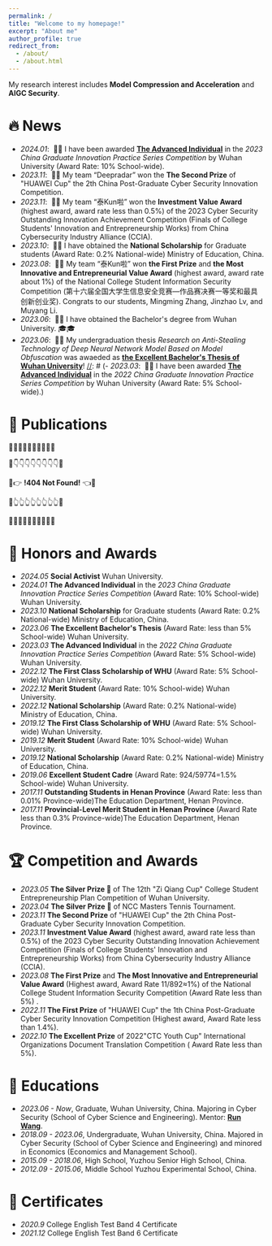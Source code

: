 ```yaml
---
permalink: /
title: "Welcome to my homepage!"
excerpt: "About me"
author_profile: true
redirect_from: 
  - /about/
  - /about.html
---
```


My research interest includes **Model Compression and Acceleration**  and  **AIGC Security**. 

[//]: # (I have published more than 100 papers at the top international AI conferences with total <a href='https://scholar.google.com/citations?user=DhtAFkwAAAAJ'>google scholar citations <strong><span id='total_cit'>260000+</span></strong></a> &#40;You can also use google scholar badge <a href='https://scholar.google.com/citations?user=DhtAFkwAAAAJ'><img src="https://img.shields.io/endpoint?url={{ url | url_encode }}&logo=Google%20Scholar&labelColor=f6f6f6&color=9cf&style=flat&label=citations"></a>&#41;.)

# 🔥 News
- *2024.01*: &nbsp;🎉🎉 I have been awarded [**The Advanced Individual**](https://ygb.whu.edu.cn/info/1086/21275.htm) in the *2023 China Graduate Innovation Practice Series Competition* by Wuhan University (Award Rate: 10% School-wide).
- *2023.11*: &nbsp;🎉🎉 My team “Deepradar” won the **The Second Prize** of "HUAWEI Cup" the 2th China Post-Graduate Cyber Security Innovation Competition.
- *2023.11*: &nbsp;🎉🎉 My team “泰Kun啦” won the **Investment Value Award** (highest award, award rate less than 0.5%) of the 2023 Cyber Security Outstanding Innovation Achievement Competition (Finals of College Students' Innovation and Entrepreneurship Works) from China Cybersecurity Industry Alliance (CCIA).
- *2023.10*: &nbsp;🎉🎉 I have obtained the **National Scholarship** for Graduate students (Award Rate: 0.2% National-wide) Ministry of Education, China.
- *2023.08*: &nbsp;🎉🎉 My team “泰Kun啦” won **the First Prize** and **the Most Innovative and Entrepreneurial Value Award** (highest award, award rate about 1%) of the National College Student Information Security Competition (第十六届全国大学生信息安全竞赛—作品赛决赛一等奖和最具创新创业奖). Congrats to our students, Mingming Zhang, Jinzhao Lv, and Muyang Li.
- *2023.06*: &nbsp;🎉🎉 I have obtained the Bachelor's degree from Wuhan University. 🎓🎓
- *2023.06*: &nbsp;🎉🎉 My undergraduation thesis *Research on Anti-Stealing Technology of Deep Neural Network Model Based on Model Obfuscation* was awaeded as [**the Excellent Bachelor's Thesis of Wuhan University**](https://uc.whu.edu.cn/info/1517/16569.htm)! 
[//]: # (- *2023.03*: &nbsp;🎉🎉 I have been awarded [**The Advanced Individual**](https://ygb.whu.edu.cn/info/1086/20392.htm) in the *2022 China Graduate Innovation Practice Series Competition* by Wuhan University (Award Rate: 5% School-wide).)

# 📝 Publications 
🤣🤣🤣🤣🤣🤣🤣🤣🤣🤣

🤣👇👇👇👇👇👇👇👇🤣

🤣👉 **!404  Not  Found!** 👈🤣

🤣👆👆👆👆👆👆👆👆🤣

🤣🤣🤣🤣🤣🤣🤣🤣🤣🤣

[//]: # ()
[//]: # (<div class='paper-box'><div class='paper-box-image'><div><div class="badge">CVPR 2016</div><img src='images/500x300.png' alt="sym" width="100%"></div></div>)

[//]: # (<div class='paper-box-text' markdown="1">)

[//]: # ()
[//]: # ([Deep Residual Learning for Image Recognition]&#40;https://openaccess.thecvf.com/content_cvpr_2016/papers/He_Deep_Residual_Learning_CVPR_2016_paper.pdf&#41;)

[//]: # ()
[//]: # (**Kaiming He**, Xiangyu Zhang, Shaoqing Ren, Jian Sun)

[//]: # ()
[//]: # ([**Project**]&#40;https://scholar.google.com/citations?view_op=view_citation&hl=zh-CN&user=DhtAFkwAAAAJ&citation_for_view=DhtAFkwAAAAJ:ALROH1vI_8AC&#41; <strong><span class='show_paper_citations' data='DhtAFkwAAAAJ:ALROH1vI_8AC'></span></strong>)

[//]: # (- Lorem ipsum dolor sit amet, consectetur adipiscing elit. Vivamus ornare aliquet ipsum, ac tempus justo dapibus sit amet. )

[//]: # (</div>)

[//]: # (</div>)

[//]: # ()
[//]: # (- [Lorem ipsum dolor sit amet, consectetur adipiscing elit. Vivamus ornare aliquet ipsum, ac tempus justo dapibus sit amet]&#40;https://github.com&#41;, A, B, C, **CVPR 2020**)

# 🏅 Honors and Awards
- *2024.05* **Social Activist** Wuhan University.
- *2024.01* **The Advanced Individual** in the *2023 China Graduate Innovation Practice Series Competition* (Award Rate: 10% School-wide) Wuhan University.
- *2023.10* **National Scholarship** for Graduate students (Award Rate: 0.2% National-wide) Ministry of Education, China.
- *2023.06* **The Excellent Bachelor's Thesis** (Award Rate: less than 5% School-wide) Wuhan University.
- *2023.03* **The Advanced Individual** in the *2022 China Graduate Innovation Practice Series Competition* (Award Rate: 5% School-wide) Wuhan University.
- *2022.12* **The First Class Scholarship of WHU** (Award Rate: 5% School-wide) Wuhan University.
- *2022.12* **Merit Student** (Award Rate: 10% School-wide) Wuhan University.
- *2022.12* **National Scholarship** (Award Rate: 0.2% National-wide) Ministry of Education, China.
- *2019.12* **The First Class Scholarship of WHU** (Award Rate: 5% School-wide) Wuhan University.
- *2019.12* **Merit Student** (Award Rate: 10% School-wide) Wuhan University.
- *2019.12* **National Scholarship** (Award Rate: 0.2% National-wide) Ministry of Education, China.
- *2019.06* **Excellent Student Cadre** (Award Rate: 924/59774=1.5% School-wide) Wuhan University.
- *2017.11* **Outstanding Students in Henan Province** (Award Rate: less than 0.01% Province-wide)The Education Department, Henan Province.
- *2017.11* **Provincial-Level Merit Student in Henan Province** (Award Rate less than 0.3% Province-wide)The Education Department, Henan Province.

# 🏆 Competition and Awards
- *2023.05* **The Silver Prize 🥈** of The 12th "Zi Qiang Cup" College Student Entrepreneurship Plan Competition of Wuhan University.
- *2023.04* **The Silver Prize 🥈** of NCC Masters Tennis Tournament.
- *2023.11* **The Second Prize** of "HUAWEI Cup" the 2th China Post-Graduate Cyber Security Innovation Competition.
- *2023.11* **Investment Value Award** (highest award, award rate less than 0.5%) of the 2023 Cyber Security Outstanding Innovation Achievement Competition (Finals of College Students' Innovation and Entrepreneurship Works) from China Cybersecurity Industry Alliance (CCIA).
- *2023.08* **The First Prize** and **The Most Innovative and Entrepreneurial Value Award** (Highest award, Award Rate 11/892≈1%) of the National College Student Information Security Competition (Award Rate less than 5%) .
- *2022.11* **The First Prize** of "HUAWEI Cup" the 1th China Post-Graduate Cyber Security Innovation Competition (Highest award, Award Rate less than 1.4%).
- *2022.10* **The Excellent Prize** of 2022"CTC Youth Cup" International Organizations Document Translation Competition ( Award Rate less than 5%).

# 📖 Educations
- *2023.06 - Now*, Graduate, Wuhan University, China. Majoring in Cyber Security (School of Cyber Science and Engineering). Mentor: [**Run Wang**](http://wangrun.github.io/).
- *2018.09 - 2023.06*, Undergraduate, Wuhan University, China. Majored in Cyber Security (School of Cyber Science and Engineering) and minored in Economics (Economics and Management School).
- *2015.09 - 2018.06*, High School, Yuzhou Senior High School, China.
- *2012.09 - 2015.06*, Middle School Yuzhou Experimental School, China.

# 🎉 Certificates
- *2020.9* College English Test Band 4 Certificate
- *2021.12* College English Test Band 6 Certificate
